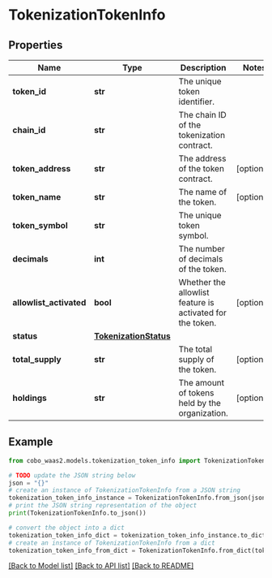 # TokenizationTokenInfo


## Properties

Name | Type | Description | Notes
------------ | ------------- | ------------- | -------------
**token_id** | **str** | The unique token identifier. | 
**chain_id** | **str** | The chain ID of the tokenization contract. | 
**token_address** | **str** | The address of the token contract. | [optional] 
**token_name** | **str** | The name of the token. | [optional] 
**token_symbol** | **str** | The unique token symbol. | 
**decimals** | **int** | The number of decimals of the token. | 
**allowlist_activated** | **bool** | Whether the allowlist feature is activated for the token. | [optional] 
**status** | [**TokenizationStatus**](TokenizationStatus.md) |  | 
**total_supply** | **str** | The total supply of the token. | [optional] 
**holdings** | **str** | The amount of tokens held by the organization. | [optional] 

## Example

```python
from cobo_waas2.models.tokenization_token_info import TokenizationTokenInfo

# TODO update the JSON string below
json = "{}"
# create an instance of TokenizationTokenInfo from a JSON string
tokenization_token_info_instance = TokenizationTokenInfo.from_json(json)
# print the JSON string representation of the object
print(TokenizationTokenInfo.to_json())

# convert the object into a dict
tokenization_token_info_dict = tokenization_token_info_instance.to_dict()
# create an instance of TokenizationTokenInfo from a dict
tokenization_token_info_from_dict = TokenizationTokenInfo.from_dict(tokenization_token_info_dict)
```
[[Back to Model list]](../README.md#documentation-for-models) [[Back to API list]](../README.md#documentation-for-api-endpoints) [[Back to README]](../README.md)


